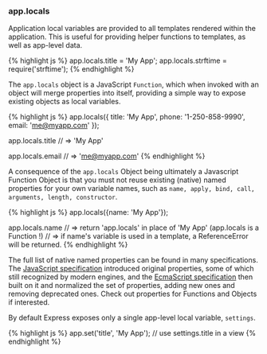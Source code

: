 <h3 id='app.locals'>app.locals</h3>

Application local variables are provided to all templates
rendered within the application. This is useful for providing
helper functions to templates, as well as app-level data.

{% highlight js %}
app.locals.title = 'My App';
app.locals.strftime = require('strftime');
{% endhighlight %}

The `app.locals` object is a JavaScript `Function`,
which when invoked with an object will merge properties into itself, providing
a simple way to expose existing objects as local variables.

{% highlight js %}
app.locals({
  title: 'My App',
  phone: '1-250-858-9990',
  email: 'me@myapp.com'
});

app.locals.title
// => 'My App'

app.locals.email
// => 'me@myapp.com'
{% endhighlight %}

A consequence of the `app.locals` Object being ultimately a Javascript Function Object is that you must not reuse existing (native) named properties for your own variable names, such as `name, apply, bind, call, arguments, length, constructor`.

{% highlight js %}
app.locals({name: 'My App'});

app.locals.name
// => return 'app.locals' in place of 'My App' (app.locals is a Function !)
// => if name's variable is used in a template, a ReferenceError will be returned.
{% endhighlight %}

The full list of native named properties can be found in many specifications. The <a href="https://developer.mozilla.org/en-US/docs/Web/JavaScript/Reference">JavaScript specification</a> introduced original properties, some of which still recognized by modern engines, and the <a href="http://www.ecma-international.org/ecma-262/5.1/">EcmaScript specification</a> then built on it and normalized the set of properties, adding new ones and removing deprecated ones. Check out properties for Functions and Objects if interested.

By default Express exposes only a single app-level local variable, `settings`.

{% highlight js %}
app.set('title', 'My App');
// use settings.title in a view
{% endhighlight %}
